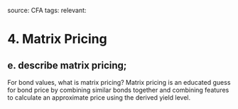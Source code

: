 source: CFA
tags: 
relevant: 

# 4. Matrix Pricing

## e. describe matrix pricing;

For bond values, what is matrix pricing?
Matrix pricing is an educated guess for bond price by combining similar bonds together and combining features to calculate an approximate price using the derived yield level.

